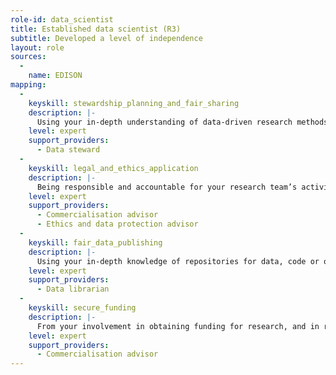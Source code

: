 ```yaml
---
role-id: data_scientist
title: Established data scientist (R3)
subtitle: Developed a level of independence
layout: role
sources: 
  - 
    name: EDISON
mapping: 
  - 
    keyskill: stewardship_planning_and_fair_sharing
    description: |-
      Using your in-depth understanding of data-driven research methods you are able to plan the development of analytic applications, evaluate the range of data management challenges to be expected, and identify solutions that fit the research purpose and level of complexity involved.  Your plan articulates the potential insights and risks of data intensive research in your domain, relating these to ethical and FAIR principles, and funders’ policies. You give support and supervision in planning data management and stewardship to team members, and contribute to development of support services through your peer network and liaison with senior colleagues in professional services.
    level: expert
    support_providers:
      - Data steward
  - 
    keyskill: legal_and_ethics_application
    description: |-
      Being responsible and accountable for your research team’s activities and behaviour, you have in-depth understanding of the legal, ethical aspects of research, including principles for making research outputs FAIR. You are able to evaluate and manage the opportunities to demonstrate good practice from data-driven research. You apply knowledge of current data ethics issues and their implications for research integrity in your domain, to manage the risks to individual and institutional reputations that ethical and/or legal infringement would jeopardise. You define the responsibilities of staff or students, and communicate effectively with them and with professional support staff.
    level: expert
    support_providers:
      - Commercialisation advisor
      - Ethics and data protection advisor
  - 
    keyskill: fair_data_publishing
    description: |-
      Using your in-depth knowledge of repositories for data, code or other outputs (such as samples or protocols) , you liase with data stewards to recommend repositories and other services that are a good fit to the needs of researchers in your area, e.g. the characteristics of their data, and their data management processes.  You provide expert advice on data formats and vocabularies relevant to your research domain, and on the deposition processes of repositories, whether these are locally provided or external. This advice includes appropriate constraints on how FAIR the research outputs will be, depending e.g. on assessment of ethical impacts, data protection, or licensing and IP rights.
    level: expert
    support_providers: 
      - Data librarian
  - 
    keyskill: secure_funding
    description: |-
      From your involvement in obtaining funding for research, and in recruiting staff, you are aware of current moves by funders and institutions towards including criteria for open research in funding and recruitment criteria. You liase with funders regarding priorities for data-intensive research, and understand how to meet and influence their expectations regarding FAIR and open outputs. You are able to budget for costs of research data management and sharing in all grant applications. You seek guidance on costs where appropriate from relevant advisory services. 
    level: expert
    support_providers: 
      - Commercialisation advisor
---
```

